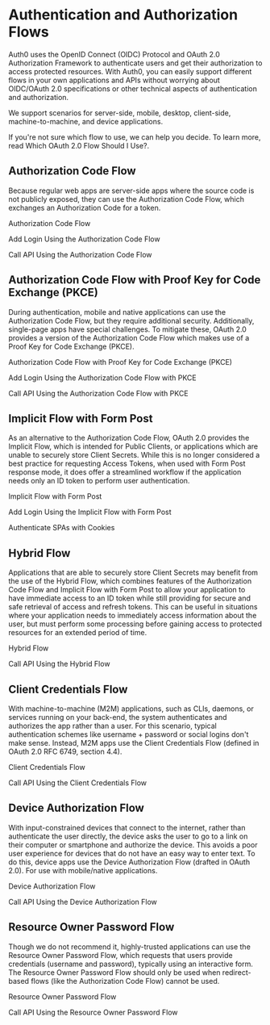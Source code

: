 # Authentication and Authorization Flows

Auth0 uses the OpenID Connect (OIDC) Protocol and OAuth 2.0 Authorization Framework to authenticate users and get their authorization to access protected resources. With Auth0, you can easily support different flows in your own applications and APIs without worrying about OIDC/OAuth 2.0 specifications or other technical aspects of authentication and authorization.

We support scenarios for server-side, mobile, desktop, client-side, machine-to-machine, and device applications.

If you're not sure which flow to use, we can help you decide. To learn more, read Which OAuth 2.0 Flow Should I Use?.

## Authorization Code Flow

Because regular web apps are server-side apps where the source code is not publicly exposed, they can use the Authorization Code Flow, which exchanges an Authorization Code for a token.

Authorization Code Flow

Add Login Using the Authorization Code Flow

Call API Using the Authorization Code Flow

## Authorization Code Flow with Proof Key for Code Exchange (PKCE)

During authentication, mobile and native applications can use the Authorization Code Flow, but they require additional security. Additionally, single-page apps have special challenges. To mitigate these, OAuth 2.0 provides a version of the Authorization Code Flow which makes use of a Proof Key for Code Exchange (PKCE).

Authorization Code Flow with Proof Key for Code Exchange (PKCE)

Add Login Using the Authorization Code Flow with PKCE

Call API Using the Authorization Code Flow with PKCE

## Implicit Flow with Form Post

As an alternative to the Authorization Code Flow, OAuth 2.0 provides the Implicit Flow, which is intended for Public Clients, or applications which are unable to securely store Client Secrets. While this is no longer considered a best practice for requesting Access Tokens, when used with Form Post response mode, it does offer a streamlined workflow if the application needs only an ID token to perform user authentication.

Implicit Flow with Form Post

Add Login Using the Implicit Flow with Form Post

Authenticate SPAs with Cookies

## Hybrid Flow

Applications that are able to securely store Client Secrets may benefit from the use of the Hybrid Flow, which combines features of the Authorization Code Flow and Implicit Flow with Form Post to allow your application to have immediate access to an ID token while still providing for secure and safe retrieval of access and refresh tokens. This can be useful in situations where your application needs to immediately access information about the user, but must perform some processing before gaining access to protected resources for an extended period of time.

Hybrid Flow

Call API Using the Hybrid Flow

## Client Credentials Flow

With machine-to-machine (M2M) applications, such as CLIs, daemons, or services running on your back-end, the system authenticates and authorizes the app rather than a user. For this scenario, typical authentication schemes like username + password or social logins don't make sense. Instead, M2M apps use the Client Credentials Flow (defined in OAuth 2.0 RFC 6749, section 4.4).

Client Credentials Flow

Call API Using the Client Credentials Flow

## Device Authorization Flow

With input-constrained devices that connect to the internet, rather than authenticate the user directly, the device asks the user to go to a link on their computer or smartphone and authorize the device. This avoids a poor user experience for devices that do not have an easy way to enter text. To do this, device apps use the Device Authorization Flow (drafted in OAuth 2.0). For use with mobile/native applications.

Device Authorization Flow

Call API Using the Device Authorization Flow

## Resource Owner Password Flow

Though we do not recommend it, highly-trusted applications can use the Resource Owner Password Flow, which requests that users provide credentials (username and password), typically using an interactive form. The Resource Owner Password Flow should only be used when redirect-based flows (like the Authorization Code Flow) cannot be used.

Resource Owner Password Flow

Call API Using the Resource Owner Password Flow
